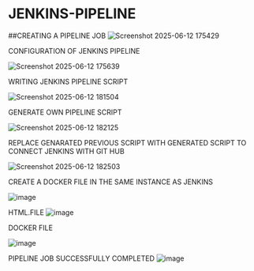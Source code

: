 # JENKINS-PIPELINE
##CREATING A PIPELINE JOB
![Screenshot 2025-06-12 175429](https://github.com/user-attachments/assets/7c70016e-856e-4fe2-9529-e4b59e5e0b56)

CONFIGURATION OF JENKINS PIPELINE

![Screenshot 2025-06-12 175639](https://github.com/user-attachments/assets/e171e725-83fb-430c-9249-de8e3c971698)

WRITING JENKINS PIPELINE SCRIPT

![Screenshot 2025-06-12 181504](https://github.com/user-attachments/assets/f8e6ac96-a98e-4281-b80f-61cc8b9c3ed2)

GENERATE OWN PIPELINE SCRIPT

![Screenshot 2025-06-12 182125](https://github.com/user-attachments/assets/c665f914-9a57-482c-8eb1-c4ffb9b6d594)

REPLACE GENARATED PREVIOUS SCRIPT WITH GENERATED SCRIPT TO CONNECT JENKINS WITH GIT HUB

![Screenshot 2025-06-12 182503](https://github.com/user-attachments/assets/89b99f73-0f12-4200-8ac2-0e1dbc99e44b)

CREATE A DOCKER FILE IN THE SAME INSTANCE AS JENKINS

![image](https://github.com/user-attachments/assets/a733f247-dffa-4094-88cd-5f2104ab8db9)

 HTML.FILE
![image](https://github.com/user-attachments/assets/4559e9bc-d15d-47db-b8a6-1c4186181085)

DOCKER FILE

![image](https://github.com/user-attachments/assets/79da0f70-23fe-4193-9b17-4e9e6cc1c008)

PIPELINE JOB SUCCESSFULLY COMPLETED
![image](https://github.com/user-attachments/assets/53859d59-2211-4294-891f-e61f2bcc920d)
